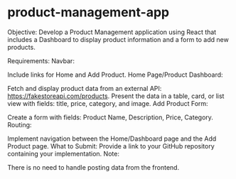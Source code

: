 # product-management-app
Objective: Develop a Product Management application using React that includes a Dashboard to display product information and a form to add new products.

Requirements:
Navbar:

Include links for Home and Add Product.
Home Page/Product Dashboard:

Fetch and display product data from an external API: https://fakestoreapi.com/products.
Present the data in a table, card, or list view with fields: title, price, category, and image.
Add Product Form:

Create a form with fields: Product Name, Description, Price, Category.
Routing:

Implement navigation between the Home/Dashboard page and the Add Product page.
What to Submit:
Provide a link to your GitHub repository containing your implementation.
Note:

There is no need to handle posting data from the frontend.
